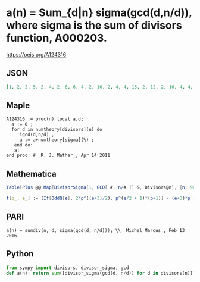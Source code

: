# a\(n\) \= Sum\_\{d\|n\} sigma\(gcd\(d,n/d\)\), where sigma is the sum of divisors function, A000203\.
https://oeis.org/A124316
## JSON
```JSON
[1, 2, 2, 5, 2, 4, 2, 8, 6, 4, 2, 10, 2, 4, 4, 15, 2, 12, 2, 10, 4, 4, 2, 16, 8, 4, 10, 10, 2, 8, 2, 22, 4, 4, 4, 30, 2, 4, 4, 16, 2, 8, 2, 10, 12, 4, 2, 30, 10, 16, 4, 10, 2, 20, 4, 16, 4, 4, 2, 20, 2, 4, 12, 37, 4, 8, 2, 10, 4, 8, 2, 48, 2, 4, 16, 10, 4, 8, 2, 30, 23, 4, 2, 20, 4, 4, 4, 16, 2, 24]
```
## Maple
```Maple
A124316 := proc(n) local a,d;
  a := 0 ;
  for d in numtheory[divisors](n) do
     igcd(d,n/d) ;
     a := a+numtheory[sigma](%) ;
   end do:
   a;
end proc: # _R. J. Mathar_, Apr 14 2011
```
## Mathematica
```Mathematica
Table[Plus @@ Map[DivisorSigma[1, GCD[ #, n/# ]] &, Divisors@n], {n, 90}]
```
```Mathematica
f[p_, e_] := (If[OddQ[e], 2*p^((e+3)/2), p^(e/2 + 1)*(p+1)] - (e+3)*p + e + 1)/(p-1)^2; a[1] = 1; a[n_] := Times @@ f @@@ FactorInteger[n]; Array[a, 100] (* _Amiram Eldar_, Mar 28 2024 *)
```
## PARI
```PARI
a(n) = sumdiv(n, d, sigma(gcd(d, n/d))); \\ _Michel Marcus_, Feb 13 2016
```
## Python
```Python
from sympy import divisors, divisor_sigma, gcd
def a(n): return sum([divisor_sigma(gcd(d, n/d)) for d in divisors(n)]) # _Indranil Ghosh_, May 25 2017
```
